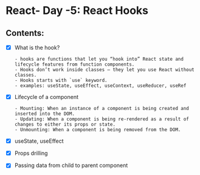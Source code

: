 # React- Day -5: React Hooks

## Contents:

-[x] What is the hook?

      - hooks are functions that let you “hook into” React state and lifecycle features from function components.
      - Hooks don’t work inside classes — they let you use React without classes.
      - Hooks starts with `use` keyword.
      - examples: useState, useEffect, useContext, useReducer, useRef

-[x] Lifecycle of a component

      - Mounting: When an instance of a component is being created and inserted into the DOM.
      - Updating: When a component is being re-rendered as a result of changes to either its props or state.
      - Unmounting: When a component is being removed from the DOM.

-[x] useState, useEffect

- [x] Props drilling
- [x] Passing data from child to parent component
